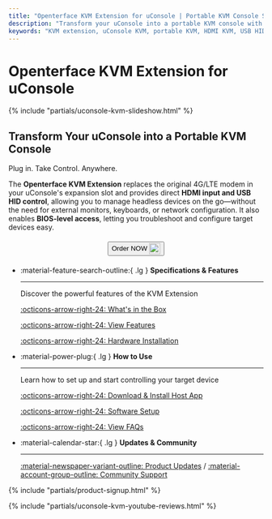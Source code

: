 ```yaml
---
title: "Openterface KVM Extension for uConsole | Portable KVM Console Solution"
description: "Transform your uConsole into a portable KVM console with this plug-and-play extension board. Direct HDMI input and USB HID control for headless device management on the go."
keywords: "KVM extension, uConsole KVM, portable KVM, HDMI KVM, USB HID control, headless control, 4G LTE replacement, uConsole expansion, mobile KVM console"
---
```


# **Openterface KVM Extension for uConsole**

{% include "partials/uconsole-kvm-slideshow.html" %}

<div class="slogan-highlight">
  <h2 class="slogan-text">Transform Your uConsole into a Portable KVM Console</h2>
  <div class="slogan-subtitle">Plug in. Take Control. Anywhere.</div>
</div>

The **Openterface KVM Extension** replaces the original 4G/LTE modem in your uConsole's expansion slot and provides direct **HDMI input and USB HID control**, allowing you to manage headless devices on the go—without the need for external monitors, keyboards, or network configuration. It also enables **BIOS-level access**, letting you troubleshoot and configure target devices easy.

<div style="text-align: center; margin: 20px 0;">
  <button class="md-button" onclick="window.open('https://shop.techxartisan.com/products/openterface-kvm-ext-for-uconsole', '_blank')">
    Order NOW
    <img
      class="skip-lightbox"
      src="https://assets.openterface.com/images/trademark/txa.svg"
      alt="TxA Shop"
      style="vertical-align: middle; height: 22px;"
    >
  </button>
</div>

<div class="grid cards" markdown>

-   :material-feature-search-outline:{ .lg } __Specifications & Features__

    ---

    Discover the powerful features of the KVM Extension

    [:octicons-arrow-right-24: What's in the Box](/product/uconsole-kvm-extension/whats-in-the-box/)

    [:octicons-arrow-right-24: View Features](/product/uconsole-kvm-extension/features)

    [:octicons-arrow-right-24: Hardware Installation](/product/uconsole-kvm-extension/hardware-installation)


-   :material-power-plug:{ .lg } __How to Use__

    ---

    Learn how to set up and start controlling your target device

    [:octicons-arrow-right-24: Download & Install Host App](/app)

    [:octicons-arrow-right-24: Software Setup](/product/uconsole-kvm-extension/software-setup)

    [:octicons-arrow-right-24: View FAQs](/product/uconsole-kvm-extension/faq)

</div>


<div class="grid cards" markdown>

-   :material-calendar-star:{ .lg } __Updates & Community__

    ---

    [:material-newspaper-variant-outline: Product Updates](/product/uconsole-kvm-extension/updates/) / [:material-account-group-outline: Community Support](/discord)

</div>

{% include "partials/product-signup.html" %}

{% include "partials/uconsole-kvm-youtube-reviews.html" %}
